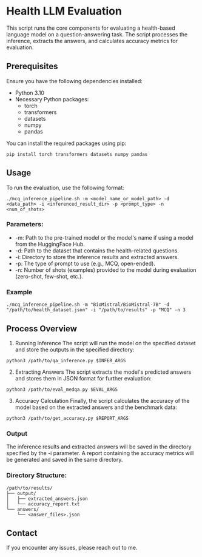 # Health LLM Evaluation 
This script runs the core components for evaluating a health-based language model on a question-answering task. The script processes the inference, extracts the answers, and calculates accuracy metrics for evaluation.

## Prerequisites
Ensure you have the following dependencies installed:

* Python 3.10
* Necessary Python packages:
  * torch
  * transformers
  * datasets
  * numpy
  * pandas
    
You can install the required packages using pip:

`pip install torch transformers datasets numpy pandas`

## Usage
To run the evaluation, use the following format:

`./mcq_inference_pipeline.sh -m <model_name_or_model_path> -d <data_path> -i <inferenced_result_dir> -p <prompt_type> -n <num_of_shots>`
### Parameters:

* -m: Path to the pre-trained model or the model's name if using a model from the HuggingFace Hub.
* -d: Path to the dataset that contains the health-related questions.
* -i: Directory to store the inference results and extracted answers.
* -p: The type of prompt to use (e.g., MCQ, open-ended).
* -n: Number of shots (examples) provided to the model during evaluation (zero-shot, few-shot, etc.).

### Example

`./mcq_inference_pipeline.sh -m "BioMistral/BioMistral-7B" -d "/path/to/health_dataset.json" -i "/path/to/results" -p "MCQ" -n 3`

## Process Overview
1. Running Inference
The script will run the model on the specified dataset and store the outputs in the specified directory:

`python3 /path/to/qa_inference.py $INFER_ARGS`

2. Extracting Answers
The script extracts the model's predicted answers and stores them in JSON format for further evaluation:

`python3 /path/to/eval_medqa.py $EVAL_ARGS`

3. Accuracy Calculation
Finally, the script calculates the accuracy of the model based on the extracted answers and the benchmark data:


`python3 /path/to/get_accuracy.py $REPORT_ARGS`

### Output
The inference results and extracted answers will be saved in the directory specified by the -i parameter.
A report containing the accuracy metrics will be generated and saved in the same directory.

### Directory Structure:
```
/path/to/results/
├── output/
│   ├── extracted_answers.json
│   └── accuracy_report.txt
└── answers/
    └── <answer_files>.json
```
## Contact
If you encounter any issues, please reach out to me.
